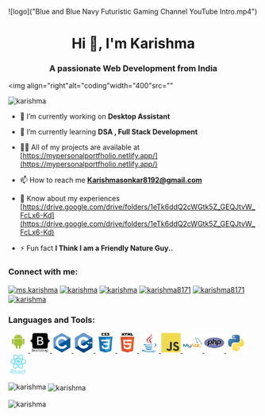 ![logo]("Blue and Blue Navy Futuristic Gaming Channel YouTube Intro.mp4")
<h1 align="center">Hi 👋, I'm Karishma</h1>
<h3 align="center">A passionate Web Development from India</h3>

<img align="right"alt="coding"width="400"src=""

<p align="left"> <img src="https://komarev.com/ghpvc/?username=karishma&label=Profile%20views&color=0e75b6&style=flat" alt="karishma" /> </p>

- 🔭 I’m currently working on **Desktop Assistant**

- 🌱 I’m currently learning **DSA , Full Stack Development**

- 👨‍💻 All of my projects are available at [https://mypersonalportfholio.netlify.app/](https://mypersonalportfholio.netlify.app/)

- 📫 How to reach me **Karishmasonkar8192@gmail.com**

- 📄 Know about my experiences [https://drive.google.com/drive/folders/1eTk6ddQ2cWGtk5Z_GEQJtvW_FcLx6-Kd](https://drive.google.com/drive/folders/1eTk6ddQ2cWGtk5Z_GEQJtvW_FcLx6-Kd)

- ⚡ Fun fact **I Think I am a Friendly Nature Guy..**

<h3 align="left">Connect with me:</h3>
<p align="left">
<a href="https://linkedin.com/in/ms.karishma" target="blank"><img align="center" src="https://raw.githubusercontent.com/rahuldkjain/github-profile-readme-generator/master/src/images/icons/Social/linked-in-alt.svg" alt="ms.karishma" height="30" width="40" /></a>
<a href="https://instagram.com/karishma" target="blank"><img align="center" src="https://raw.githubusercontent.com/rahuldkjain/github-profile-readme-generator/master/src/images/icons/Social/instagram.svg" alt="karishma" height="30" width="40" /></a>
<a href="https://www.youtube.com/c/karishma" target="blank"><img align="center" src="https://raw.githubusercontent.com/rahuldkjain/github-profile-readme-generator/master/src/images/icons/Social/youtube.svg" alt="karishma" height="30" width="40" /></a>
<a href="https://www.codechef.com/users/karishma8171" target="blank"><img align="center" src="https://cdn.jsdelivr.net/npm/simple-icons@3.1.0/icons/codechef.svg" alt="karishma8171" height="30" width="40" /></a>
<a href="https://www.leetcode.com/karishma8171" target="blank"><img align="center" src="https://raw.githubusercontent.com/rahuldkjain/github-profile-readme-generator/master/src/images/icons/Social/leet-code.svg" alt="karishma8171" height="30" width="40" /></a>
<a href="https://auth.geeksforgeeks.org/user/karishma" target="blank"><img align="center" src="https://raw.githubusercontent.com/rahuldkjain/github-profile-readme-generator/master/src/images/icons/Social/geeks-for-geeks.svg" alt="karishma" height="30" width="40" /></a>
</p>

<h3 align="left">Languages and Tools:</h3>
<p align="left"> <a href="https://developer.android.com" target="_blank" rel="noreferrer"> <img src="https://raw.githubusercontent.com/devicons/devicon/master/icons/android/android-original-wordmark.svg" alt="android" width="40" height="40"/> </a> <a href="https://getbootstrap.com" target="_blank" rel="noreferrer"> <img src="https://raw.githubusercontent.com/devicons/devicon/master/icons/bootstrap/bootstrap-plain-wordmark.svg" alt="bootstrap" width="40" height="40"/> </a> <a href="https://www.cprogramming.com/" target="_blank" rel="noreferrer"> <img src="https://raw.githubusercontent.com/devicons/devicon/master/icons/c/c-original.svg" alt="c" width="40" height="40"/> </a> <a href="https://www.w3schools.com/cpp/" target="_blank" rel="noreferrer"> <img src="https://raw.githubusercontent.com/devicons/devicon/master/icons/cplusplus/cplusplus-original.svg" alt="cplusplus" width="40" height="40"/> </a> <a href="https://www.w3schools.com/css/" target="_blank" rel="noreferrer"> <img src="https://raw.githubusercontent.com/devicons/devicon/master/icons/css3/css3-original-wordmark.svg" alt="css3" width="40" height="40"/> </a> <a href="https://www.w3.org/html/" target="_blank" rel="noreferrer"> <img src="https://raw.githubusercontent.com/devicons/devicon/master/icons/html5/html5-original-wordmark.svg" alt="html5" width="40" height="40"/> </a> <a href="https://www.java.com" target="_blank" rel="noreferrer"> <img src="https://raw.githubusercontent.com/devicons/devicon/master/icons/java/java-original.svg" alt="java" width="40" height="40"/> </a> <a href="https://developer.mozilla.org/en-US/docs/Web/JavaScript" target="_blank" rel="noreferrer"> <img src="https://raw.githubusercontent.com/devicons/devicon/master/icons/javascript/javascript-original.svg" alt="javascript" width="40" height="40"/> </a> <a href="https://www.mysql.com/" target="_blank" rel="noreferrer"> <img src="https://raw.githubusercontent.com/devicons/devicon/master/icons/mysql/mysql-original-wordmark.svg" alt="mysql" width="40" height="40"/> </a> <a href="https://www.php.net" target="_blank" rel="noreferrer"> <img src="https://raw.githubusercontent.com/devicons/devicon/master/icons/php/php-original.svg" alt="php" width="40" height="40"/> </a> <a href="https://www.python.org" target="_blank" rel="noreferrer"> <img src="https://raw.githubusercontent.com/devicons/devicon/master/icons/python/python-original.svg" alt="python" width="40" height="40"/> </a> <a href="https://reactjs.org/" target="_blank" rel="noreferrer"> <img src="https://raw.githubusercontent.com/devicons/devicon/master/icons/react/react-original-wordmark.svg" alt="react" width="40" height="40"/> </a> </p>

<p><img align="left" src="https://github-readme-stats.vercel.app/api/top-langs?username=karishma&show_icons=true&locale=en&layout=compact" alt="karishma" /></p>

<p>&nbsp;<img align="center" src="https://github-readme-stats.vercel.app/api?username=karishma&show_icons=true&locale=en" alt="karishma" /></p>

<p><img align="center" src="https://github-readme-streak-stats.herokuapp.com/?user=karishma&" alt="karishma" /></p>
